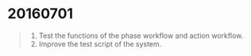 20160701
===

>1. Test the functions of the phase workflow and action workflow.
>2. Improve the test script of the system.
